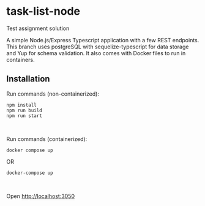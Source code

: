 # task-list-node

Test assignment solution

A simple Node.js/Express Typescript application with a few REST endpoints.
This branch uses postgreSQL with sequelize-typescript for data
storage and Yup for
schema validation. It also comes with Docker files to run in containers.

## Installation

Run commands (non-containerized):

```
npm install
npm run build
npm run start
```

&nbsp;

Run commands (containerized):

```
docker compose up
```

OR

```
docker-compose up
```

&nbsp;

Open [http://localhost:3050](http://localhost:3050)
